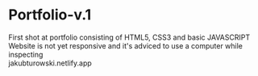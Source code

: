 # Portfolio-v.1
First shot at portfolio consisting of HTML5, CSS3 and basic JAVASCRIPT <br>
Website is not yet responsive and it's adviced to use a computer while inspecting <br>
jakubturowski.netlify.app
